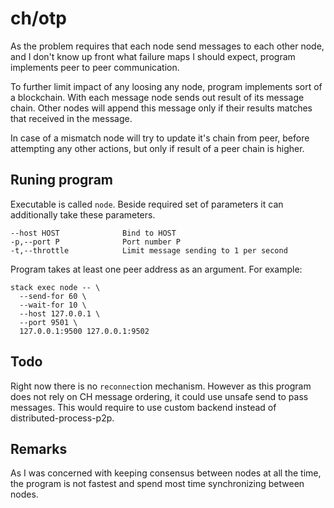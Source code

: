 # ch/otp
As the problem requires that each node send messages to each other node,
and I don't know up front what failure maps I should expect,
program implements peer to peer communication.

To further limit impact of any loosing any node,
program implements sort of a blockchain.
With each message node sends out result of its message chain.
Other nodes will append this message only if their results
matches that received in the message.

In case of a mismatch node will try to update it's chain from peer,
before attempting any other actions,
but only if result of a peer chain is higher.

## Runing program
Executable is called `node`.
Beside required set of parameters it can additionally take these parameters.
```shell
--host HOST              Bind to HOST
-p,--port P              Port number P
-t,--throttle            Limit message sending to 1 per second
```
Program takes at least one peer address as an argument.
For example:
```shell
stack exec node -- \
  --send-for 60 \
  --wait-for 10 \
  --host 127.0.0.1 \
  --port 9501 \
  127.0.0.1:9500 127.0.0.1:9502
```

## Todo
Right now there is no `reconnect`ion mechanism.
However as this program does not rely on CH message ordering,
it could use unsafe send to pass messages.
This would require to use custom backend instead of distributed-process-p2p.

## Remarks
As I was concerned with keeping consensus between nodes at all the time,
the program is not fastest and spend most time synchronizing between nodes.
